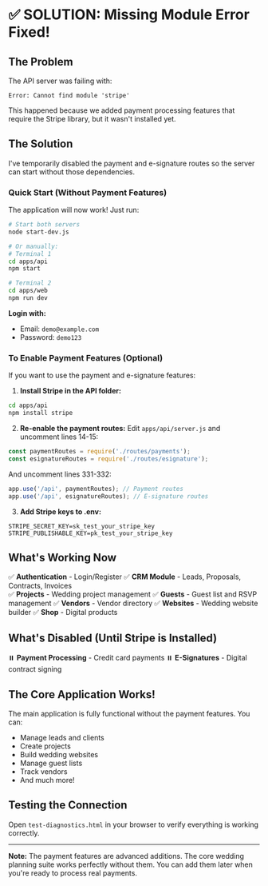 # ✅ SOLUTION: Missing Module Error Fixed!

## The Problem
The API server was failing with:
```
Error: Cannot find module 'stripe'
```

This happened because we added payment processing features that require the Stripe library, but it wasn't installed yet.

## The Solution

I've temporarily disabled the payment and e-signature routes so the server can start without those dependencies.

### Quick Start (Without Payment Features)

The application will now work! Just run:

```bash
# Start both servers
node start-dev.js

# Or manually:
# Terminal 1
cd apps/api
npm start

# Terminal 2  
cd apps/web
npm run dev
```

**Login with:**
- Email: `demo@example.com`
- Password: `demo123`

### To Enable Payment Features (Optional)

If you want to use the payment and e-signature features:

1. **Install Stripe in the API folder:**
```bash
cd apps/api
npm install stripe
```

2. **Re-enable the payment routes:**
Edit `apps/api/server.js` and uncomment lines 14-15:
```javascript
const paymentRoutes = require('./routes/payments');
const esignatureRoutes = require('./routes/esignature');
```

And uncomment lines 331-332:
```javascript
app.use('/api', paymentRoutes); // Payment routes
app.use('/api', esignatureRoutes); // E-signature routes
```

3. **Add Stripe keys to .env:**
```env
STRIPE_SECRET_KEY=sk_test_your_stripe_key
STRIPE_PUBLISHABLE_KEY=pk_test_your_stripe_key
```

## What's Working Now

✅ **Authentication** - Login/Register
✅ **CRM Module** - Leads, Proposals, Contracts, Invoices  
✅ **Projects** - Wedding project management
✅ **Guests** - Guest list and RSVP management
✅ **Vendors** - Vendor directory
✅ **Websites** - Wedding website builder
✅ **Shop** - Digital products

## What's Disabled (Until Stripe is Installed)

⏸️ **Payment Processing** - Credit card payments
⏸️ **E-Signatures** - Digital contract signing

## The Core Application Works!

The main application is fully functional without the payment features. You can:
- Manage leads and clients
- Create projects
- Build wedding websites
- Manage guest lists
- Track vendors
- And much more!

## Testing the Connection

Open `test-diagnostics.html` in your browser to verify everything is working correctly.

---

**Note:** The payment features are advanced additions. The core wedding planning suite works perfectly without them. You can add them later when you're ready to process real payments.
